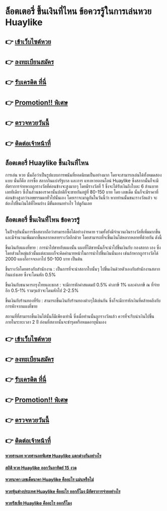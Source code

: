 # ล็อตเตอรี่ ขึ้นเงินที่ไหน ข้อควรรู้ในการเล่นหวย Huaylike

## 👉 [เข้าเว็บไซต์หวย](https://bit.ly/3eXd6OQ)
## 👉 [ลงทะเบียนสมัคร](https://bit.ly/3eUpKy1)
## 👉 [รับเครดิต ที่นี่](https://bit.ly/3eUpKy1)
## 👉 [Promotion!! พิเศษ](https://bit.ly/3eUpKy1)
## 👉 [ตรวจหวยวันนี้](https://bit.ly/3eUpKy1)
## 👉 [ติดต่อเจ้าหน้าที่](https://bit.ly/3eUpKy1)

## ล็อตเตอรี่ Huaylike ขึ้นเงินที่ไหน
การเล่น หวย นั้นถือว่าเป็นรูปแบบการพนันที่ยอดนิยมเป็นอย่างมาก โดยจะสามารถเล่นได้ทั้งหมดสองแบบ นั่นก็คือ การซื้อ สลากกินแบ่งรัฐบาล และการ แทงหวยออนไลน์ Huaylike ซึ่งสลากนั้นก็จะมีอัตราการจ่ายหากถูกรางวัลที่ค่อนข้างจะสูงมากๆ โดยมีรางวัลที่ 1 ซึ่งจะได้รับเงินถึงใบละ 6 ล้านบาทเลยทีเดียว ซึ่งในส่วนของราคานั้นปกติก็จะขายกันอยู่ที่ 80-150 บาท โดย เลขเด็ด นั้นก็จะมีราคาที่ค่อนข้างสูงกว่าเลขธรรมดาทั่วไปนั่นเอง โดยเราจะมาดูกันในวันนี้ว่า หากท่านนั้นชนะรางวัลแล้ว จะต้องไปขึ้นเงินได้ที่ไหนบ้าง มีขั้นตอนอย่างไร ไปดูกันเลย

## ล็อตเตอรี่ ขึ้นเงินที่ไหน ข้อควรรู้
ในปัจจุบันนั้นการซื้อสลากถือว่าสามารถซื้อได้อย่างง่ายดาย รวมทั้งยังมีจำนวนเงินรางวัลที่เพิ่มมากขึ้นและมีจำนวนเพิ่มมากขึ้นหลากหลายรางวัลอีกด้วย โดยสามารถที่จะขึ้นเงินได้หลากหลายที่ด้วยกัน ดังนี้

ขึ้นเงินกับแผงที่ขาย : การนำไปขายกับแผงนั้น แผงที่ได้ขายนั้นก็จะนำไปขึ้นเงินกับ กองสลาก เอง ซึ่งโดยส่วนใหญ่แล้วนั้นแต่ละแผงก็จะคิดค่านายหน้าในการนำไปขึ้นเงินนั่นเอง เช่นถ้าหากถูกรางวัลได้ 2000 แผงก็อาจจะเอาไป 50-100 บาท เป็นต้น

ขึ้นรางวัลโดยตรงกับสำนักงาน : เป็นการที่จะนำสลากใบนั้นๆ ไปขึ้นเงินด้วยตัวเองกับสำนักงานสลากกินแบ่งเลย ซึ่งจะโดนหัก 0.5%

ขึ้นเงินกับธนาคารกรุงไทยและธกส : จะมีการหักค่าสแตมป์ 0.5% ค่าภาษี 1% และค่าภาษี ณ ที่จ่ายอีก 0.5-1% รวมๆแล้วจะโดนหักไป 2-2.5%

ขึ้นเงินกับร้านทองที่รับ : สามารถขึ้นเงินกับร้านทองต่างๆได้เช่นกัน ซึ่งก็จะมีการหักเงินที่คล้ายคลึงกับการหักจากแผงที่ขาย

สถานที่ที่สามารถขึ้นเงินได้นั้นก็มีเพียงเท่านี้ ซึ่งเมื่อท่านนั้นถูกรางวัลแล้ว ควรที่จะรีบนำเงินไปขึ้นภายในระยะเวลา 2 ปี ก่อนที่สลากนั้นจะชำรุดหรือหมดอายุนั่นเอง

## 👉 [เข้าเว็บไซต์หวย](https://bit.ly/3eXd6OQ)
## 👉 [ลงทะเบียนสมัคร](https://bit.ly/3eUpKy1)
## 👉 [รับเครดิต ที่นี่](https://bit.ly/3eUpKy1)
## 👉 [Promotion!! พิเศษ](https://bit.ly/3eUpKy1)
## 👉 [ตรวจหวยวันนี้](https://bit.ly/3eUpKy1)
## 👉 [ติดต่อเจ้าหน้าที่](https://bit.ly/3eUpKy1)

#### [หวยฮานอย หวยฮานอยพิเศษ Huaylike แตกต่างกันอย่างไร](https://atom.io/themes/หวยฮานอย%20หวยฮานอยพิเศษ%20Huaylike%20แตกต่างกันอย่างไร)
#### [สถิติ หวย Huaylike ออกวันอาทิตย์ 15 งวด](https://atom.io/themes/สถิติ%20หวย%20Huaylike%20ออกวันอาทิตย์%2015%20งวด)
#### [หวยนาคา เลขเด็ดนาคา Huaylike คืออะไร แม่นหรือไม่](https://atom.io/themes/หวยนาคา%20เลขเด็ดนาคา%20Huaylike%20คืออะไร%20แม่นหรือไม่)
#### [หวยหุ้นต่างประเทศ Huaylike คืออะไร ออกกี่โมง มีอัตราการจ่ายอย่างไร](https://atom.io/themes/หวยหุ้นต่างประเทศ%20Huaylike%20คืออะไร%20ออกกี่โมง%20มีอัตราการจ่ายอย่างไร)
#### [หวยรัสเซีย Huaylike คืออะไร ออกกี่โมง](https://atom.io/themes/หวยรัสเซีย%20Huaylike%20คืออะไร%20ออกกี่โมง)